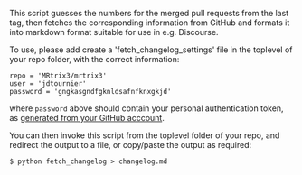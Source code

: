 This script guesses the numbers for the merged pull requests 
from the last tag, then fetches the corresponding information 
from GitHub and formats it into markdown format suitable for 
use in e.g. Discourse.

To use, please add create a 'fetch_changelog_settings' file 
in the toplevel of your repo folder, with the correct information:
```
repo = 'MRtrix3/mrtrix3'
user = 'jdtournier'
password = 'gngkasgndfgknldsafnfknxgkjd'
```
where `password` above should contain your personal authentication token, as [generated from your GitHub acccount](https://github.com/settings/tokens). 

You can then invoke this script from the toplevel folder of your 
repo, and redirect the output to a file, or copy/paste the output 
as required:
```
$ python fetch_changelog > changelog.md
```

